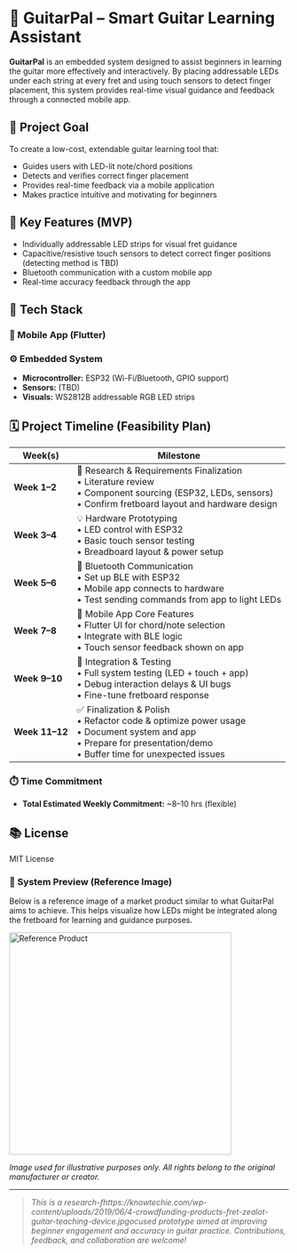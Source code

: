 
# 🎸 GuitarPal – Smart Guitar Learning Assistant

**GuitarPal** is an embedded system designed to assist beginners in learning the guitar more effectively and interactively. By placing addressable LEDs under each string at every fret and using touch sensors to detect finger placement, this system provides real-time visual guidance and feedback through a connected mobile app.

## 🚀 Project Goal

To create a low-cost, extendable guitar learning tool that:
- Guides users with LED-lit note/chord positions
- Detects and verifies correct finger placement
- Provides real-time feedback via a mobile application
- Makes practice intuitive and motivating for beginners

## 🔧 Key Features (MVP)
- Individually addressable LED strips for visual fret guidance
- Capacitive/resistive touch sensors to detect correct finger positions (detecting method is TBD)
- Bluetooth communication with a custom mobile app
- Real-time accuracy feedback through the app

## 🧩 Tech Stack

### 📱 Mobile App (Flutter)

### ⚙️ Embedded System
- **Microcontroller:** ESP32 (Wi-Fi/Bluetooth, GPIO support)
- **Sensors:** (TBD)
- **Visuals:** WS2812B addressable RGB LED strips

## 🗓️ Project Timeline (Feasibility Plan)

| Week(s) | Milestone                                                                 |
|---------|---------------------------------------------------------------------------|
| **Week 1–2** | 🔧 Research & Requirements Finalization <br>• Literature review <br>• Component sourcing (ESP32, LEDs, sensors) <br>• Confirm fretboard layout and hardware design |
| **Week 3–4** | 💡 Hardware Prototyping <br>• LED control with ESP32 <br>• Basic touch sensor testing <br>• Breadboard layout & power setup |
| **Week 5–6** | 🔌 Bluetooth Communication <br>• Set up BLE with ESP32 <br>• Mobile app connects to hardware <br>• Test sending commands from app to light LEDs |
| **Week 7–8** | 📱 Mobile App Core Features <br>• Flutter UI for chord/note selection <br>• Integrate with BLE logic <br>• Touch sensor feedback shown on app |
| **Week 9–10** | 🧪 Integration & Testing <br>• Full system testing (LED + touch + app) <br>• Debug interaction delays & UI bugs <br>• Fine-tune fretboard response |
| **Week 11–12** | ✅ Finalization & Polish <br>• Refactor code & optimize power usage <br>• Document system and app <br>• Prepare for presentation/demo <br>• Buffer time for unexpected issues |

### ⏱️ Time Commitment
- **Total Estimated Weekly Commitment:** ~8–10 hrs (flexible)

## 📚 License
MIT License

<h3>🎸 System Preview (Reference Image)</h3>

<p>Below is a reference image of a market product similar to what GuitarPal aims to achieve. This helps visualize how LEDs might be integrated along the fretboard for learning and guidance purposes.</p>

<img src="https://knowtechie.com/wp-content/uploads/2019/06/4-crowdfunding-products-fret-zealot-guitar-teaching-device.jpg" alt="Reference Product" width="400"/>

*Image used for illustrative purposes only. All rights belong to the original manufacturer or creator.*

---

> _This is a research-fhttps://knowtechie.com/wp-content/uploads/2019/06/4-crowdfunding-products-fret-zealot-guitar-teaching-device.jpgocused prototype aimed at improving beginner engagement and accuracy in guitar practice. Contributions, feedback, and collaboration are welcome!_